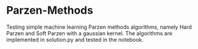 # Parzen-Methods
Testing simple machine learning Parzen methods algorithms, namely Hard Parzen and Soft Parzen with a gaussian kernel. The algorithms are implemented in solution.py and tested in the notebook.
